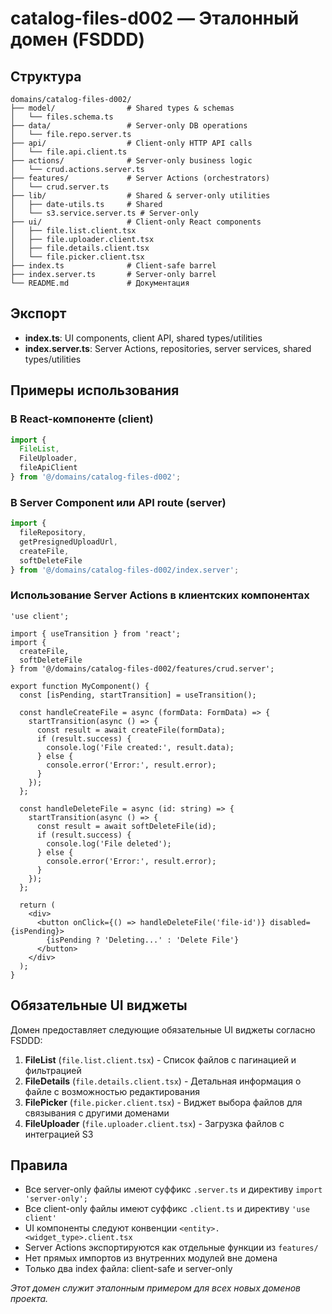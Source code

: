 # catalog-files-d002 — Эталонный домен (FSDDD)

## Структура

```
domains/catalog-files-d002/
├── model/                # Shared types & schemas
│   └── files.schema.ts
├── data/                 # Server-only DB operations
│   └── file.repo.server.ts
├── api/                  # Client-only HTTP API calls
│   └── file.api.client.ts
├── actions/              # Server-only business logic
│   └── crud.actions.server.ts
├── features/             # Server Actions (orchestrators)
│   └── crud.server.ts
├── lib/                  # Shared & server-only utilities
│   ├── date-utils.ts     # Shared
│   └── s3.service.server.ts # Server-only
├── ui/                   # Client-only React components
│   ├── file.list.client.tsx
│   ├── file.uploader.client.tsx
│   ├── file.details.client.tsx
│   └── file.picker.client.tsx
├── index.ts              # Client-safe barrel
├── index.server.ts       # Server-only barrel
└── README.md             # Документация
```

## Экспорт

- **index.ts**: UI components, client API, shared types/utilities
- **index.server.ts**: Server Actions, repositories, server services, shared types/utilities

## Примеры использования

### В React-компоненте (client)

```ts
import {
  FileList,
  FileUploader,
  fileApiClient
} from '@/domains/catalog-files-d002';
```

### В Server Component или API route (server)

```ts
import {
  fileRepository,
  getPresignedUploadUrl,
  createFile,
  softDeleteFile
} from '@/domains/catalog-files-d002/index.server';
```

### Использование Server Actions в клиентских компонентах

```tsx
'use client';

import { useTransition } from 'react';
import {
  createFile,
  softDeleteFile
} from '@/domains/catalog-files-d002/features/crud.server';

export function MyComponent() {
  const [isPending, startTransition] = useTransition();

  const handleCreateFile = async (formData: FormData) => {
    startTransition(async () => {
      const result = await createFile(formData);
      if (result.success) {
        console.log('File created:', result.data);
      } else {
        console.error('Error:', result.error);
      }
    });
  };

  const handleDeleteFile = async (id: string) => {
    startTransition(async () => {
      const result = await softDeleteFile(id);
      if (result.success) {
        console.log('File deleted');
      } else {
        console.error('Error:', result.error);
      }
    });
  };

  return (
    <div>
      <button onClick={() => handleDeleteFile('file-id')} disabled={isPending}>
        {isPending ? 'Deleting...' : 'Delete File'}
      </button>
    </div>
  );
}
```

## Обязательные UI виджеты

Домен предоставляет следующие обязательные UI виджеты согласно FSDDD:

1. **FileList** (`file.list.client.tsx`) - Список файлов с пагинацией и фильтрацией
2. **FileDetails** (`file.details.client.tsx`) - Детальная информация о файле с возможностью редактирования
3. **FilePicker** (`file.picker.client.tsx`) - Виджет выбора файлов для связывания с другими доменами
4. **FileUploader** (`file.uploader.client.tsx`) - Загрузка файлов с интеграцией S3

## Правила

- Все server-only файлы имеют суффикс `.server.ts` и директиву `import 'server-only';`
- Все client-only файлы имеют суффикс `.client.ts` и директиву `'use client'`
- UI компоненты следуют конвенции `<entity>.<widget_type>.client.tsx`
- Server Actions экспортируются как отдельные функции из `features/`
- Нет прямых импортов из внутренних модулей вне домена
- Только два index файла: client-safe и server-only

_Этот домен служит эталонным примером для всех новых доменов проекта._
